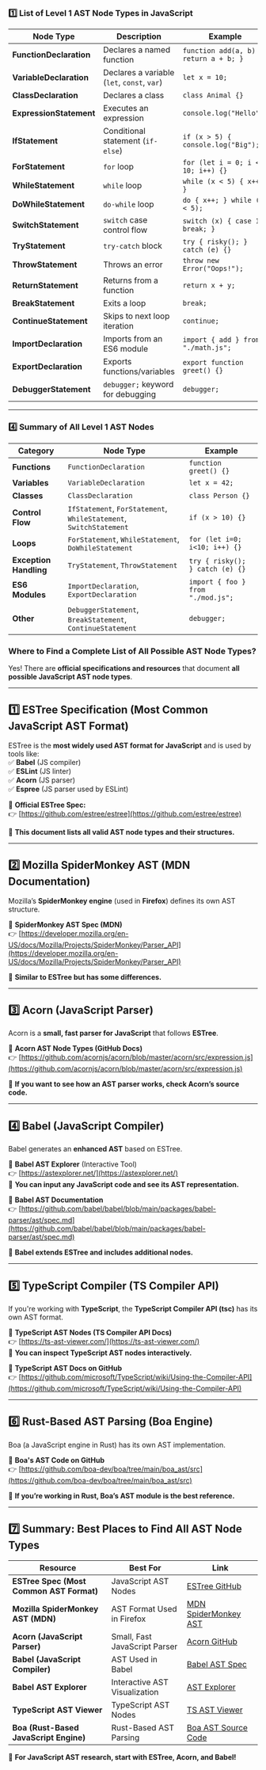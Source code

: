 ### **1️⃣ List of Level 1 AST Node Types in JavaScript**
| **Node Type** | **Description** | **Example** |
|--------------|----------------|-------------|
| **FunctionDeclaration** | Declares a named function | `function add(a, b) { return a + b; }` |
| **VariableDeclaration** | Declares a variable (`let`, `const`, `var`) | `let x = 10;` |
| **ClassDeclaration** | Declares a class | `class Animal {}` |
| **ExpressionStatement** | Executes an expression | `console.log("Hello");` |
| **IfStatement** | Conditional statement (`if-else`) | `if (x > 5) { console.log("Big"); }` |
| **ForStatement** | `for` loop | `for (let i = 0; i < 10; i++) {}` |
| **WhileStatement** | `while` loop | `while (x < 5) { x++; }` |
| **DoWhileStatement** | `do-while` loop | `do { x++; } while (x < 5);` |
| **SwitchStatement** | `switch` case control flow | `switch (x) { case 1: break; }` |
| **TryStatement** | `try-catch` block | `try { risky(); } catch (e) {}` |
| **ThrowStatement** | Throws an error | `throw new Error("Oops!");` |
| **ReturnStatement** | Returns from a function | `return x + y;` |
| **BreakStatement** | Exits a loop | `break;` |
| **ContinueStatement** | Skips to next loop iteration | `continue;` |
| **ImportDeclaration** | Imports from an ES6 module | `import { add } from "./math.js";` |
| **ExportDeclaration** | Exports functions/variables | `export function greet() {}` |
| **DebuggerStatement** | `debugger;` keyword for debugging | `debugger;` |

---

### **4️⃣ Summary of All Level 1 AST Nodes**
| **Category** | **Node Type** | **Example** |
|-------------|--------------|-------------|
| **Functions** | `FunctionDeclaration` | `function greet() {}` |
| **Variables** | `VariableDeclaration` | `let x = 42;` |
| **Classes** | `ClassDeclaration` | `class Person {}` |
| **Control Flow** | `IfStatement`, `ForStatement`, `WhileStatement`, `SwitchStatement` | `if (x > 10) {}` |
| **Loops** | `ForStatement`, `WhileStatement`, `DoWhileStatement` | `for (let i=0; i<10; i++) {}` |
| **Exception Handling** | `TryStatement`, `ThrowStatement` | `try { risky(); } catch (e) {}` |
| **ES6 Modules** | `ImportDeclaration`, `ExportDeclaration` | `import { foo } from "./mod.js";` |
| **Other** | `DebuggerStatement`, `BreakStatement`, `ContinueStatement` | `debugger;` |


### **Where to Find a Complete List of All Possible AST Node Types?**  

Yes! There are **official specifications and resources** that document **all possible JavaScript AST node types**.

---

## **1️⃣ ESTree Specification (Most Common JavaScript AST Format)**
ESTree is the **most widely used AST format for JavaScript** and is used by tools like:  
✅ **Babel** (JS compiler)  
✅ **ESLint** (JS linter)  
✅ **Acorn** (JS parser)  
✅ **Espree** (JS parser used by ESLint)  

🔗 **Official ESTree Spec:**  
👉 [https://github.com/estree/estree](https://github.com/estree/estree)

📌 **This document lists all valid AST node types and their structures.**  

---

## **2️⃣ Mozilla SpiderMonkey AST (MDN Documentation)**
Mozilla’s **SpiderMonkey engine** (used in **Firefox**) defines its own AST structure.  

🔗 **SpiderMonkey AST Spec (MDN)**  
👉 [https://developer.mozilla.org/en-US/docs/Mozilla/Projects/SpiderMonkey/Parser_API](https://developer.mozilla.org/en-US/docs/Mozilla/Projects/SpiderMonkey/Parser_API)

📌 **Similar to ESTree but has some differences.**

---

## **3️⃣ Acorn (JavaScript Parser)**
Acorn is a **small, fast parser for JavaScript** that follows **ESTree**.

🔗 **Acorn AST Node Types (GitHub Docs)**  
👉 [https://github.com/acornjs/acorn/blob/master/acorn/src/expression.js](https://github.com/acornjs/acorn/blob/master/acorn/src/expression.js)

📌 **If you want to see how an AST parser works, check Acorn’s source code.**

---

## **4️⃣ Babel (JavaScript Compiler)**
Babel generates an **enhanced AST** based on ESTree.

🔗 **Babel AST Explorer** (Interactive Tool)  
👉 [https://astexplorer.net/](https://astexplorer.net/)  
📌 **You can input any JavaScript code and see its AST representation.**

🔗 **Babel AST Documentation**  
👉 [https://github.com/babel/babel/blob/main/packages/babel-parser/ast/spec.md](https://github.com/babel/babel/blob/main/packages/babel-parser/ast/spec.md)  

📌 **Babel extends ESTree and includes additional nodes.**

---

## **5️⃣ TypeScript Compiler (TS Compiler API)**
If you're working with **TypeScript**, the **TypeScript Compiler API (tsc)** has its own AST format.

🔗 **TypeScript AST Nodes (TS Compiler API Docs)**  
👉 [https://ts-ast-viewer.com/](https://ts-ast-viewer.com/)  
📌 **You can inspect TypeScript AST nodes interactively.**

🔗 **TypeScript AST Docs on GitHub**  
👉 [https://github.com/microsoft/TypeScript/wiki/Using-the-Compiler-API](https://github.com/microsoft/TypeScript/wiki/Using-the-Compiler-API)

---

## **6️⃣ Rust-Based AST Parsing (Boa Engine)**
Boa (a JavaScript engine in Rust) has its own AST implementation.

🔗 **Boa's AST Code on GitHub**  
👉 [https://github.com/boa-dev/boa/tree/main/boa_ast/src](https://github.com/boa-dev/boa/tree/main/boa_ast/src)  

📌 **If you’re working in Rust, Boa’s AST module is the best reference.**

---

## **7️⃣ Summary: Best Places to Find All AST Node Types**
| **Resource** | **Best For** | **Link** |
|-------------|-------------|----------|
| **ESTree Spec (Most Common AST Format)** | JavaScript AST Nodes | [ESTree GitHub](https://github.com/estree/estree) |
| **Mozilla SpiderMonkey AST (MDN)** | AST Format Used in Firefox | [MDN SpiderMonkey AST](https://developer.mozilla.org/en-US/docs/Mozilla/Projects/SpiderMonkey/Parser_API) |
| **Acorn (JavaScript Parser)** | Small, Fast JavaScript Parser | [Acorn GitHub](https://github.com/acornjs/acorn/blob/master/acorn/src/expression.js) |
| **Babel (JavaScript Compiler)** | AST Used in Babel | [Babel AST Spec](https://github.com/babel/babel/blob/main/packages/babel-parser/ast/spec.md) |
| **Babel AST Explorer** | Interactive AST Visualization | [AST Explorer](https://astexplorer.net/) |
| **TypeScript AST Viewer** | TypeScript AST Nodes | [TS AST Viewer](https://ts-ast-viewer.com/) |
| **Boa (Rust-Based JavaScript Engine)** | Rust-Based AST Parsing | [Boa AST Source Code](https://github.com/boa-dev/boa/tree/main/boa_ast/src) |

🚀 **For JavaScript AST research, start with ESTree, Acorn, and Babel!**
